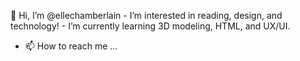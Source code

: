 🌱 Hi, I’m @ellechamberlain - I’m interested in reading, design, and technology! - I’m currently learning 3D modeling, HTML, and UX/UI.
- 📫 How to reach me ...
<!---
ellechamberlain/ellechamberlain is a ✨ special ✨ repository because its `README.md` (this file) appears on your GitHub profile.
You can click the Preview link to take a look at your changes.
--->

